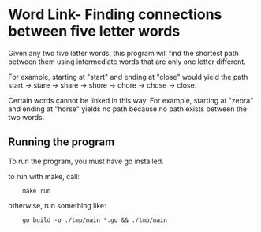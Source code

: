 # Word Link- Finding connections between five letter words

Given any two five letter words, this program will find the shortest path between them using intermediate words that are only one letter different.

For example, starting at "start" and ending at "close" would yield the path start -> stare -> share -> shore -> chore -> chose -> close.

Certain words cannot be linked in this way. For example, starting at "zebra" and ending at "horse" yields no path because no path exists between the two words.

## Running the program

To run the program, you must have go installed.

to run with make, call:

```
    make run
```

otherwise, run something like:

```
    go build -o ./tmp/main *.go && ./tmp/main
```
